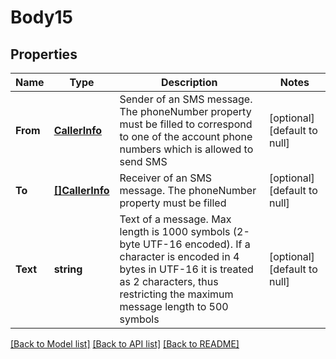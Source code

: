 # Body15

## Properties
Name | Type | Description | Notes
------------ | ------------- | ------------- | -------------
**From** | [**CallerInfo**](CallerInfo.md) | Sender of an SMS message. The phoneNumber property must be filled to correspond to one of the account phone numbers which is allowed to send SMS | [optional] [default to null]
**To** | [**[]CallerInfo**](CallerInfo.md) | Receiver of an SMS message. The phoneNumber property must be filled | [optional] [default to null]
**Text** | **string** | Text of a message. Max length is 1000 symbols (2-byte UTF-16 encoded). If a character is encoded in 4 bytes in UTF-16 it is treated as 2 characters, thus restricting the maximum message length to 500 symbols | [optional] [default to null]

[[Back to Model list]](../README.md#documentation-for-models) [[Back to API list]](../README.md#documentation-for-api-endpoints) [[Back to README]](../README.md)


